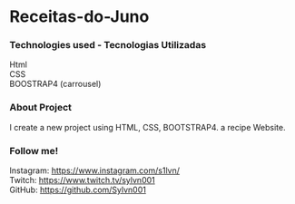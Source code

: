 # Receitas-do-Juno
### Technologies used - Tecnologias Utilizadas 
Html <br>
CSS <br>
BOOSTRAP4 (carrousel) <br>


### About Project
I create a new project using HTML, CSS, BOOTSTRAP4. a recipe Website. 

### Follow me!
Instagram: https://www.instagram.com/s1lvn/ <br>
Twitch: https://www.twitch.tv/sylvn001 <br>
GitHub: https://github.com/Sylvn001
